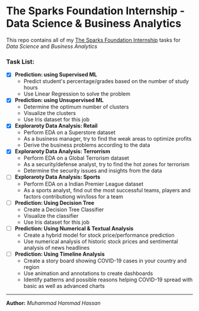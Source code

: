 # The Sparks Foundation Internship - Data Science & Business Analytics

This repo contains all of my [The Sparks Foundation Internship](https://internship.thesparksfoundation.info/) tasks for _Data Science_ and _Business Analytics_

### Task List:
- [x] **Prediction: using Supervised ML**
    - Predict student's percentage/grades based on the number of study hours
    - Use Linear Regression to solve the problem
- [x] **Prediction: using Unsupervised ML**
    - Determine the optimum number of clusters
    - Visualize the clusters
    - Use Iris dataset for this job
- [x] **Exploraroty Data Analysis: Retail**
    - Perform EDA on a Superstore dataset
    - As a business manager, try to find the weak areas to optimize profits
    - Derive the business problems according to the data
- [x] **Exploraroty Data Analysis: Terrorrism**
    - Perform EDA on a Global Terrorism dataset
    - As a security/defense analyst, try to find the hot zones for terrorism
    - Determine the security issues and insights from the data
- [ ] **Exploraroty Data Analysis: Sports**
    - Perform EDA on a Indian Premier League dataset
    - As a sports analyst, find out the most successful teams, players and factors contributiong win/loss for a team
- [ ] **Prediction: Using Decision Tree**
    - Create a Decision Tree Classifier
    - Visualize the classifier
    - Use Iris dataset for this job
- [ ] **Prediction: Using Numerical & Textual Analysis**
    - Create a hybrid model for stock price/performance prediction
    - Use numerical analysis of historic stock prices and sentimental analysis of news headlines
- [ ] **Prediction: Using Timeline Analysis**
    - Create a story board showing COVID-19 cases in your country and region
    - Use animation and annotations to create dashboards
    - Identify patterns and possible reasons helping COVID-19 spread with basic as well as advanced charts

---
**Author:** *Muhammad Hammad Hassan*
